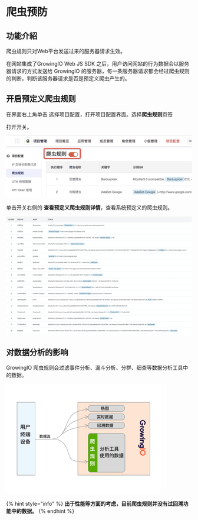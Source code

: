 # 爬虫预防

## 功能介紹

爬虫规则只对Web平台发送过来的服务器请求生效。

在网站集成了GrowingIO Web JS SDK 之后，用户访问网站的行为数据会以服务器请求的方式发送给 GrowingIO 的服务器，每一条服务器请求都会经过爬虫规则的判断，判断该服务器请求是否是预定义爬虫产生的。

## 开启预定义爬虫规则

在界面右上角单击  选择项目配置，打开项目配置界面。选择**爬虫规则**页签

打开开关。

![](../../../.gitbook/assets/image%20%28112%29.png)

单击开关右侧的 **查看预定义爬虫规则详情**，查看系统预定义的爬虫规则。

![](../../../.gitbook/assets/image%20%28111%29.png)

## 对数据分析的影响

GrowingIO 爬虫规则会过滤事件分析、漏斗分析、分群、细查等数据分析工具中的数据。

![](../../../.gitbook/assets/e7-88-ac-e8-99-ab-e8-a7-84-e5-88-99-e7-94-9f-e6-95-88-e5-9b-be.png)

{% hint style="info" %}
**出于性能等方面的考虑，目前爬虫规则并没有过回溯功能中的数据。**
{% endhint %}

​  


